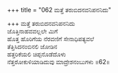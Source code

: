 +++
title = "062 ಮತ್ತೆ ತರುಬಿದನವನಿಪನನಿದು"

+++
ಮತ್ತೆ ತರುಬಿದನವನಿಪನನಿದು  
ಜೊತ್ತಿನಾಹವವಲ್ಲಲೇ ಮಿಗೆ  
ಹೊತ್ತ ಹೊರಿಗೆಯ ನೆರವಣಿಗೆ ಸೇನಾಧಿಪತ್ಯವಲೆ  
ತೆತ್ತಿಸಿದನಂಬಿನಲಿ ಜೋಡಿನ  
ಹತ್ತರಿಕೆಯಲಿ ಚಿಪ್ಪನೊಡೆದೊಳು  
ನೆತ್ತರೋಕುಳಿಯಾಡಿದುವು ಮಾದ್ರೇಶನಂಬುಗಳು     ॥62॥